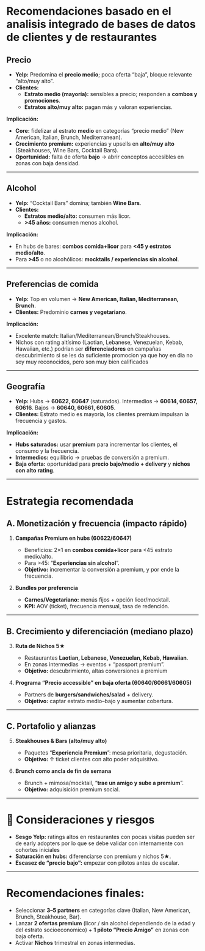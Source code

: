 
#  Recomendaciones basado en el analisis integrado de bases de datos de clientes y de restaurantes

## Precio
- **Yelp:** Predomina el **precio medio**; poca oferta “baja”, bloque relevante “alto/muy alto”.  
- **Clientes:**  
  - **Estrato medio (mayoría):** sensibles a precio; responden a **combos y promociones**.  
  - **Estratos alto/muy alto:** pagan más y valoran experiencias.  

**Implicación:**  
- **Core:** fidelizar al estrato **medio** en categorías “precio medio” (New American, Italian, Brunch, Mediterranean).  
- **Crecimiento premium:** experiencias y upsells en **alto/muy alto** (Steakhouses, Wine Bars, Cocktail Bars).  
- **Oportunidad:** falta de oferta **bajo** → abrir conceptos accesibles en zonas con baja densidad.

---

## Alcohol
- **Yelp:** “Cocktail Bars” domina; también **Wine Bars**.  
- **Clientes:**  
  - **Estratos medio/alto:** consumen más licor.  
  - **>45 años:** consumen menos alcohol.  

**Implicación:**  
- En hubs de bares: **combos comida+licor** para **<45 y estratos medio/alto**.  
- Para **>45** o no alcohólicos: **mocktails / experiencias sin alcohol**.

---

## Preferencias de comida
- **Yelp:** Top en volumen → **New American, Italian, Mediterranean, Brunch**.  
- **Clientes:** Predominio **carnes y vegetariano**.  

**Implicación:**  
- Excelente match: Italian/Mediterranean/Brunch/Steakhouses.  
- Nichos con rating altísimo (Laotian, Lebanese, Venezuelan, Kebab, Hawaiian, etc.) podrian ser  **diferenciadores** en campañas descubrimiento si se les da suficiente promocion ya que hoy en dia no soy muy reconocidos, pero son muy bien calificados

---

## Geografía
- **Yelp:** Hubs → **60622, 60647** (saturados). Intermedios → **60614, 60657, 60616**. Bajos → **60640, 60661, 60605**.  
- **Clientes:** Estrato medio es mayoría, los clientes premium impulsan la frecuencia y gastos.  

**Implicación:**  
- **Hubs saturados:** usar **premium** para incrementar los clientes, el consumo y la frecuencia.  
- **Intermedios:** equilibrio → pruebas de conversión a premium.  
- **Baja oferta:** oportunidad para **precio bajo/medio + delivery** y **nichos con alto rating**.

---

#  Estrategia recomendada

## A. Monetización y frecuencia (impacto rápido)
1. **Campañas Premium en hubs (60622/60647)**  
   - Beneficios: 2×1 en **combos comida+licor** para <45 estrato medio/alto.  
   - Para >45: “**Experiencias sin alcohol**”.  
   - **Objetivo:** incrementar la conversión a premium, y por ende la frecuencia.  

2. **Bundles por preferencia**  
   - **Carnes/Vegetariano:** menús fijos + opción licor/mocktail.  
   - **KPI:** AOV (ticket), frecuencia mensual, tasa de redención.

---

## B. Crecimiento y diferenciación (mediano plazo)
3. **Ruta de Nichos 5★**  
   - Restaurantes **Laotian, Lebanese, Venezuelan, Kebab, Hawaiian**.  
   - En zonas intermedias → eventos + “passport premium”.  
   - **Objetivo:** descubrimiento, altas conversiones a premium

4. **Programa “Precio accessible” en baja oferta (60640/60661/60605)**  
   - Partners de **burgers/sandwiches/salad** + delivery.  
   - **Objetivo:** captar estrato medio–bajo y aumentar cobertura.

---

## C. Portafolio y alianzas
5. **Steakhouses & Bars (alto/muy alto)**  
   - Paquetes “**Experiencia Premium**”: mesa prioritaria, degustación.  
   - **Objetivo:** ↑ ticket clientes con alto poder adquisitivo.  

6. **Brunch como ancla de fin de semana**  
   - Brunch + mimosa/mocktail, “**trae un amigo y sube a premium**”.  
   - **Objetivo:** adquisición premium social.


---

# 📌 Consideraciones y riesgos
- **Sesgo Yelp:** ratings altos en restaurantes con pocas visitas pueden ser de early adopters por lo que se debe validar con internamente con cohortes iniciales
- **Saturación en hubs:** diferenciarse con premium y nichos 5★.  
- **Escasez de “precio bajo”:** empezar con pilotos antes de escalar.  

---

# Recomendaciones finales:
- Seleccionar **3–5 partners** en categorías clave (Italian, New American, Brunch, Steakhouse, Bar).  
- Lanzar **2 ofertas premium** (licor / sin alcohol dependiendo de la edad y del estrato socioeconomico) + **1 piloto “Precio Amigo”** en zonas con baja oferta.  
- Activar **Nichos** trimestral en zonas intermedias.

